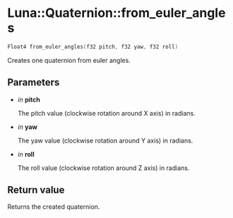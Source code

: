 # Luna::Quaternion::from_euler_angles

```c++
Float4 from_euler_angles(f32 pitch, f32 yaw, f32 roll)
```

Creates one quaternion from euler angles. 



## Parameters
* *in* **pitch**

    The pitch value (clockwise rotation around X axis) in radians. 

* *in* **yaw**

    The yaw value (clockwise rotation around Y axis) in radians. 

* *in* **roll**

    The roll value (clockwise rotation around Z axis) in radians. 

## Return value
Returns the created quaternion. 

